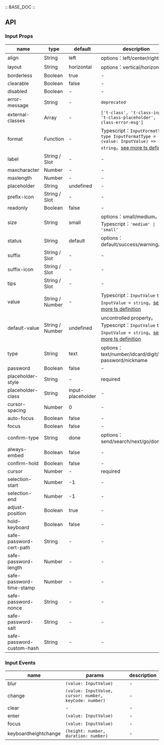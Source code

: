 :: BASE_DOC ::

## API

### Input Props

name | type | default | description | required
-- | -- | -- | -- | --
align | String | left | options：left/center/right | N
layout | String | horizontal | options：vertical/horizontal | N
borderless | Boolean | true | \- | N
clearable | Boolean | false | \- | N
disabled | Boolean | - | \- | N
error-message | String | - | `deprecated` | N
external-classes | Array | - | `['t-class', 't-class-input', 't-class-placeholder', 't-class-error-msg']` | N
format | Function | - | Typescript：`InputFormatType` `type InputFormatType = (value: InputValue) => string`。[see more ts definition](https://github.com/Tencent/tdesign-miniprogram/tree/develop/src/input/type.ts) | N
label | String / Slot | - | \- | N
maxcharacter | Number | - | \- | N
maxlength | Number | - | \- | N
placeholder | String | undefined | \- | N
prefix-icon | String / Slot | - | \- | N
readonly | Boolean | false | \- | N
size | String | small | options：small/medium。Typescript：`'medium' \| 'small'` | N
status | String | default | options：default/success/warning/error | N
suffix | String / Slot | - | \- | N
suffix-icon | String / Slot | - | \- | N
tips | String / Slot | - | \- | N
value | String / Number | - | Typescript：`InputValue` `type InputValue = string`。[see more ts definition](https://github.com/Tencent/tdesign-miniprogram/tree/develop/src/input/type.ts) | N
default-value | String / Number | undefined | uncontrolled property。Typescript：`InputValue` `type InputValue = string`。[see more ts definition](https://github.com/Tencent/tdesign-miniprogram/tree/develop/src/input/type.ts) | N
type | String | text | options：text/number/idcard/digit/safe-password/nickname | N
password | Boolean | false | \- | N
placeholder-style | String | - | required | Y
placeholder-class | String | input-placeholder | \- | N
cursor-spacing | Number | 0 | \- | N
auto-focus | Boolean | false | \- | N
focus | Boolean | false | \- | N
confirm-type | String | done | options：send/search/next/go/done | N
always-embed | Boolean | false | \- | N
confirm-hold | Boolean | false | \- | N
cursor | Number | - | required | Y
selection-start | Number | -1 | \- | N
selection-end | Number | -1 | \- | N
adjust-position | Boolean | true | \- | N
hold-keyboard | Boolean | false | \- | N
safe-password-cert-path | String | - | \- | N
safe-password-length | Number | - | \- | N
safe-password-time-stamp | Number | - | \- | N
safe-password-nonce | String | - | \- | N
safe-password-salt | String | - | \- | N
safe-password-custom-hash | String | - | \- | N
### Input Events

name | params | description
-- | -- | --
blur | `(value: InputValue)` | \-
change | `(value: InputValue, cursor: number, keyCode: number)` | \-
clear | \- | \-
enter | `(value: InputValue)` | \-
focus | `(value: InputValue)` | \-
keyboardheightchange | `(height: number, duration: number)` | \-
